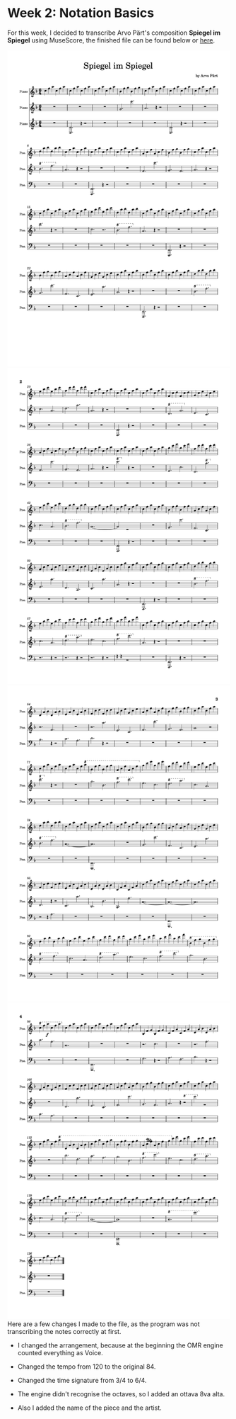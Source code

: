 # Week 2: Notation Basics

For this week, I decided to transcribe Arvo Pärt's composition **Spiegel im Spiegel** using MuseScore, the finished file can be found below or [here](https://github.com/user0disconnect/MCA-2023/blob/cc7d9f8e096afdcf995462c57e650eb1df212593/spiegel_im_spiegel_part.mscz). 

![Spiegel im Spiegel by Arvo Pârt](https://github.com/user0disconnect/MCA-2023/blob/953c2e113c2bb44ad880a83fdebda5de7199819a/spiegelnotes/spiegel_im_spiegel_part.jpg)
![](https://github.com/user0disconnect/MCA-2023/blob/953c2e113c2bb44ad880a83fdebda5de7199819a/spiegelnotes/spiegel_im_spiegel_part2.jpg)
![](https://github.com/user0disconnect/MCA-2023/blob/953c2e113c2bb44ad880a83fdebda5de7199819a/spiegelnotes/spiegel_im_spiegel_part3.jpg)
![](https://github.com/user0disconnect/MCA-2023/blob/953c2e113c2bb44ad880a83fdebda5de7199819a/spiegelnotes/spiegel_im_spiegel_part4.jpg)
Here are a few changes I made to the file, as the program was not transcribing the notes correctly at first.

- I changed the arrangement, because at the beginning the OMR engine counted everything as Voice.
   
- Changed the tempo from 120 to the original 84.
   
 - Changed the time signature from 3/4 to 6/4.
   
- The engine didn't recognise the octaves, so I added an ottava 8va alta.
   
- Also I added the name of the piece and the artist.


